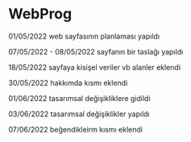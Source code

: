 # WebProg

01/05/2022 
web sayfasının planlaması yapıldı

07/05/2022 - 08/05/2022
sayfanın bir taslağı yapıldı

18/05/2022
sayfaya kisişel veriler vb alanler eklendi

30/05/2022
hakkımda kısmı eklendi

01/06/2022
tasarımsal değişikliklere gidildi

03/06/2022
tasarımsal değişiklikler yapıldı

07/06/2022
beğendikleirm kısmı eklendi



